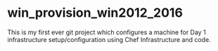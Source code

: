 # win_provision_win2012_2016

This is my first ever git project which configures a machine for Day 1 infrastructure setup/configuration using Chef Infrastructure and code.
